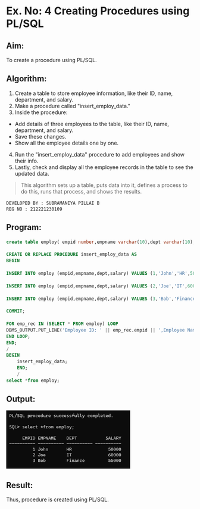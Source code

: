 # Ex. No: 4 Creating Procedures using PL/SQL

## Aim: 
To create a procedure using PL/SQL.

## Algorithm:
1. Create a table to store employee information, like their ID, name, department, and salary.
2. Make a procedure called "insert_employ_data."
3. Inside the procedure:
* Add details of three employees to the table, like their ID, name, department, and salary.
* Save these changes.
* Show all the employee details one by one.
4. Run the "insert_employ_data" procedure to add employees and show their info.
5. Lastly, check and display all the employee records in the table to see the updated data.

>This algorithm sets up a table, puts data into it, defines a process to do this, runs that process, and shows the results.
```
DEVELOPED BY : SUBRAMANIYA PILLAI B
REG NO : 212221230109
```
## Program:
```sql
create table employ( empid number,empname varchar(10),dept varchar(10),salary number);

CREATE OR REPLACE PROCEDURE insert_employ_data AS
BEGIN

INSERT INTO employ (empid,empname,dept,salary) VALUES (1,'John','HR',50000);

INSERT INTO employ (empid,empname,dept,salary) VALUES (2,'Joe','IT',60000);

INSERT INTO employ (empid,empname,dept,salary) VALUES (3,'Bob','Finance',55000);

COMMIT;

FOR emp_rec IN (SELECT * FROM employ) LOOP
DBMS_OUTPUT.PUT_LINE('Employee ID: ' || emp_rec.empid || ',Employee Name: ' || emp_rec.empname || ', Department: ' || emp_rec.dept || ', Salary:' || emp_rec.salary);
END LOOP;
END;
/
BEGIN
    insert_employ_data;
    END;
    /
select *from employ;
```
## Output:
![Alt text](image.png)
## Result:
   Thus, procedure is created using PL/SQL.
